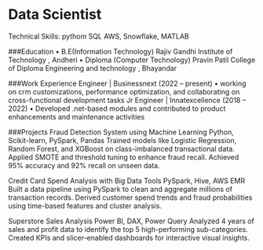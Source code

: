 # Data Scientist

Technical Skills: pythom SQL AWS, Snowflake, MATLAB

###Education
• B.E(Information Technology) Rajiv Gandhi Institute of Technology , Andheri 
• Diploma (Computer Technology) Pravin Patil College of Diploma Engineering and technology , Bhayandar 

###Work Experience
Engineer | Businessnext (2022 – present)
• working on crm customizations, performance optimization, and collaborating on cross-functional development tasks
Jr Engineer | Innatexcellence (2018 – 2022)
• Developed .net-based modules and contributed to product enhancements and maintenance activities

###Projects
Fraud Detection System using Machine Learning
Python, Scikit-learn, PySpark, Pandas
Trained models like Logistic Regression, Random Forest, and XGBoost on class-imbalanced transactional data. Applied SMOTE and threshold tuning to enhance fraud recall. Achieved 95% accuracy and 92% recall on unseen data.

Credit Card Spend Analysis with Big Data Tools
PySpark, Hive, AWS EMR
Built a data pipeline using PySpark to clean and aggregate millions of transaction records. Derived customer spend trends and fraud probabilities using time-based features and cluster analysis.

Superstore Sales Analysis
Power BI, DAX, Power Query
Analyzed 4 years of sales and profit data to identify the top 5 high-performing sub-categories. Created KPIs and slicer-enabled dashboards for interactive visual insights.
